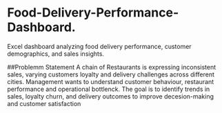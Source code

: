 # Food-Delivery-Performance-Dashboard.
Excel dashboard analyzing food delivery performance, customer demographics, and sales insights.

##Problemm Statement
A chain of Restaurants is expressing inconsistent sales, varying customers loyalty and delivery challenges across different cities.
Management wants to understand customer behaviour, restaurant performance and operational bottlenck.
The goal is to identify trends in sales, loyalty churn, and delivery outcomes to improve decesion-making and customer satisfaction
